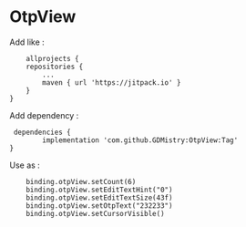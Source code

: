 # OtpView

Add like :

        allprojects {
		repositories {
			...
			maven { url 'https://jitpack.io' }
		}
	}
  
Add dependency :

 	 dependencies {
	        implementation 'com.github.GDMistry:OtpView:Tag'
	}
  
Use as :

        binding.otpView.setCount(6)
        binding.otpView.setEditTextHint("0")
        binding.otpView.setEditTextSize(43f)
        binding.otpView.setOtpText("232233")
        binding.otpView.setCursorVisible()
